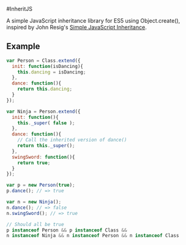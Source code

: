 #InheritJS

A simple JavaScript inheritance library for ES5 using Object.create(), inspired
by John Resig's [Simple JavaScript Inheritance](http://ejohn.org/blog/simple-javascript-inheritance/).

## Example

```javascript
var Person = Class.extend({
  init: function(isDancing){
    this.dancing = isDancing;
  },
  dance: function(){
    return this.dancing;
  }
});

var Ninja = Person.extend({
  init: function(){
    this._super( false );
  },
  dance: function(){
    // Call the inherited version of dance()
    return this._super();
  },
  swingSword: function(){
    return true;
  }
});

var p = new Person(true);
p.dance(); // => true

var n = new Ninja();
n.dance(); // => false
n.swingSword(); // => true

// Should all be true
p instanceof Person && p instanceof Class &&
n instanceof Ninja && n instanceof Person && n instanceof Class
```
